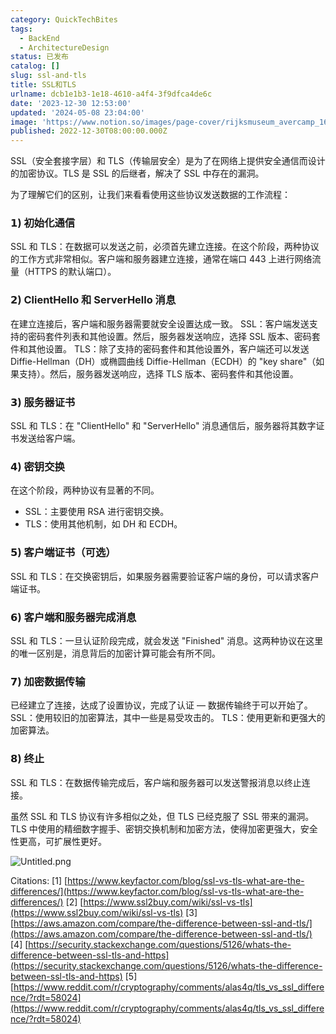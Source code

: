 ```yaml
---
category: QuickTechBites
tags:
  - BackEnd
  - ArchitectureDesign
status: 已发布
catalog: []
slug: ssl-and-tls
title: SSL和TLS
urlname: dcb1e1b3-1e18-4610-a4f4-3f9dfca4de6c
date: '2023-12-30 12:53:00'
updated: '2024-05-08 23:04:00'
image: 'https://www.notion.so/images/page-cover/rijksmuseum_avercamp_1620.jpg'
published: 2022-12-30T08:00:00.000Z
---
```


SSL（安全套接字层）和 TLS（传输层安全）是为了在网络上提供安全通信而设计的加密协议。TLS 是 SSL 的后继者，解决了 SSL 中存在的漏洞。


为了理解它们的区别，让我们来看看使用这些协议发送数据的工作流程：


### 𝟭) 初始化通信


SSL 和 TLS：在数据可以发送之前，必须首先建立连接。在这个阶段，两种协议的工作方式非常相似。客户端和服务器建立连接，通常在端口 443 上进行网络流量（HTTPS 的默认端口）。


### 𝟮) ClientHello 和 ServerHello 消息


在建立连接后，客户端和服务器需要就安全设置达成一致。
SSL：客户端发送支持的密码套件列表和其他设置。然后，服务器发送响应，选择 SSL 版本、密码套件和其他设置。
TLS：除了支持的密码套件和其他设置外，客户端还可以发送 Diffie-Hellman（DH）或椭圆曲线 Diffie-Hellman（ECDH）的 "key share"（如果支持）。然后，服务器发送响应，选择 TLS 版本、密码套件和其他设置。


### 𝟯) 服务器证书


SSL 和 TLS：在 "ClientHello" 和 "ServerHello" 消息通信后，服务器将其数字证书发送给客户端。


### 𝟰) 密钥交换


在这个阶段，两种协议有显著的不同。
- SSL：主要使用 RSA 进行密钥交换。
- TLS：使用其他机制，如 DH 和 ECDH。


### 𝟱) 客户端证书（可选）


SSL 和 TLS：在交换密钥后，如果服务器需要验证客户端的身份，可以请求客户端证书。


### 𝟲) 客户端和服务器完成消息


SSL 和 TLS：一旦认证阶段完成，就会发送 "Finished" 消息。这两种协议在这里的唯一区别是，消息背后的加密计算可能会有所不同。


### 𝟳) 加密数据传输


已经建立了连接，达成了设置协议，完成了认证 — 数据传输终于可以开始了。
SSL：使用较旧的加密算法，其中一些是易受攻击的。
TLS：使用更新和更强大的加密算法。


### 𝟴) 终止


SSL 和 TLS：在数据传输完成后，客户端和服务器可以发送警报消息以终止连接。


虽然 SSL 和 TLS 协议有许多相似之处，但 TLS 已经克服了 SSL 带来的漏洞。TLS 中使用的精细数字握手、密钥交换机制和加密方法，使得加密更强大，安全性更高，可扩展性更好。


![Untitled.png](https://prod-files-secure.s3.us-west-2.amazonaws.com/5d24fe63-e567-4804-86f9-9fdc62e13082/8ff987c5-7f31-4b50-83f5-c69ee7578c4a/Untitled.png?X-Amz-Algorithm=AWS4-HMAC-SHA256&X-Amz-Content-Sha256=UNSIGNED-PAYLOAD&X-Amz-Credential=ASIAZI2LB46635F35RVD%2F20250225%2Fus-west-2%2Fs3%2Faws4_request&X-Amz-Date=20250225T213340Z&X-Amz-Expires=3600&X-Amz-Security-Token=IQoJb3JpZ2luX2VjEBUaCXVzLXdlc3QtMiJHMEUCIAkMxRkCa0WKEo91iBleZ%2FJvzxqs%2BW3MHMWwzxZ9N3fTAiEAv4yDGTLjGFyOqlBkRcTztmpU4YSb7QQUJIbuYu3aG1Uq%2FwMIThAAGgw2Mzc0MjMxODM4MDUiDCRvP5EJGVL9fL0C6SrcAwwHSvnIcdDfFS4XmRuZNMuLUXQS%2BWzb11xe1M%2FpdQWVytTiEUCprQcfx4NeazNwDlvo%2B62Snp2kZW5emcyG9VszZNhaxiaLFTQyqIbT4xhMS%2BYNiebJ3KlTk7tRnpRzqn%2FR1riPCNeVCLRN%2BZIvIcgUl35%2Bk0HAQuw25F8Rpx5%2BjCwYt7wdgTdzEgKy7Tikcww0xtwQIc0ccMxU2z%2BBwa1f2asHMb35GpxRF2L9LMb3DPVyYyPBt9%2B967GKdEIztnrwS0yySfcwkgAjdNIPGJVQXOGUApayp24XXNLssyXajDh0K8JBRRBykMN0j8wz%2BBz6g541Jgcv6nWrH0n3Hct%2Bc8S8KQRVFU%2FqohUV7ucSinH4NCzbnrTChpC5cbAf7E3cukTnGacS64MVSCwXOBd5qizoFp5fSm9UywkK11HscBB6WHNNwkk%2B3d6b989liMZdSOR7amPd0lVy4Mn%2BUJ9x4IdyXj3hdhbjhk19EaeuglO9cjdd2oI%2BTPw7NwyvDv136BFMCoKAMouVBMYhFyFZoVWW2Uv%2BD3Cxl980W9nQR7Ey9JUqDWpWHToR0nJIN6SIsQod22iPdHBuQ5J7cUdVgr%2FPsDK%2FahhYqm35o7wFG3q9MPeA2Zu0CB0fMOPi%2BL0GOqUBPV17y18D03acV8cXR%2FnlrOVwDHyn7Oe%2B68aS2lhDIb1BIItdjOQQpKt5fAsxoSksg9B9gNe4vE54e9AVGOb%2FSvyYJG3ezkzXtj0ot5gVRhaB3TRer7nDR93UoDCdJvwyOiFsYFRXQrRX2uFckQOwBLWXURYfb%2B%2BapRlNLOuJxBIGOwigWiWPKw4Cdz8Bl3jyYKkyTpa9%2F4EyPXjqOWfmMbvTbTjb&X-Amz-Signature=4bcfa7c4568ab082414ac765c2d19f6645254acc4442a0c4ae6ecf013548b777&X-Amz-SignedHeaders=host&x-id=GetObject)


Citations:
[1] [https://www.keyfactor.com/blog/ssl-vs-tls-what-are-the-differences/](https://www.keyfactor.com/blog/ssl-vs-tls-what-are-the-differences/)
[2] [https://www.ssl2buy.com/wiki/ssl-vs-tls](https://www.ssl2buy.com/wiki/ssl-vs-tls)
[3] [https://aws.amazon.com/compare/the-difference-between-ssl-and-tls/](https://aws.amazon.com/compare/the-difference-between-ssl-and-tls/)
[4] [https://security.stackexchange.com/questions/5126/whats-the-difference-between-ssl-tls-and-https](https://security.stackexchange.com/questions/5126/whats-the-difference-between-ssl-tls-and-https)
[5] [https://www.reddit.com/r/cryptography/comments/alas4q/tls_vs_ssl_difference/?rdt=58024](https://www.reddit.com/r/cryptography/comments/alas4q/tls_vs_ssl_difference/?rdt=58024)


